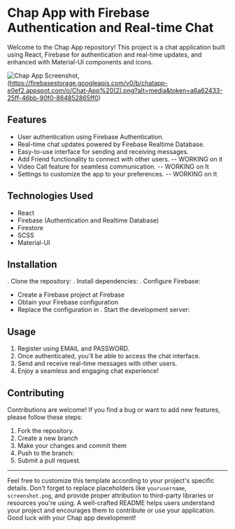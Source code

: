
# Chap App with Firebase Authentication and Real-time Chat

Welcome to the Chap App repository! This project is a chat application built using React, Firebase for authentication and real-time updates, and enhanced with Material-UI components and icons.


![Chap App Screenshot]( https://firebasestorage.googleapis.com/v0/b/chatapp-e0ef2.appspot.com/o/Chat-App%20(3).png?alt=media&token=5f6cc7e4-5cbf-42b1-a5de-d58b43a8b8c1
), (https://firebasestorage.googleapis.com/v0/b/chatapp-e0ef2.appspot.com/o/Chat-App%20(2).png?alt=media&token=a6a62433-25ff-46bb-90f0-864852865ff0)

## Features

- User authentication using Firebase Authentication.
- Real-time chat updates powered by Firebase Realtime Database.
- Easy-to-use interface for sending and receiving messages.
- Add Friend functionality to connect with other users.  -- WORKING on it
- Video Call feature for seamless communication. -- WORKING on It
- Settings to customize the app to your preferences.  -- WORKING on It


## Technologies Used

- React
- Firebase (Authentication and Realtime Database)
- Firestore
- SCSS
- Material-UI

## Installation

. Clone the repository:
. Install dependencies: 
. Configure Firebase:
   - Create a Firebase project at Firebase
   - Obtain your Firebase configuration
   - Replace the configuration in 
. Start the development server: 

## Usage

1. Register using EMAIL and PASSWORD.
2. Once authenticated, you'll be able to access the chat interface.
3. Send and receive real-time messages with other users.
4. Enjoy a seamless and engaging chat experience!

## Contributing

Contributions are welcome! If you find a bug or want to add new features, please follow these steps:

1. Fork the repository.
2. Create a new branch
3. Make your changes and commit them
4. Push to the branch:
5. Submit a pull request.
---

Feel free to customize this template according to your project's specific details. Don't forget to replace placeholders like `yourusername`, `screenshot.png`, and provide proper attribution to third-party libraries or resources you're using. A well-crafted README helps users understand your project and encourages them to contribute or use your application. Good luck with your Chap app development!
